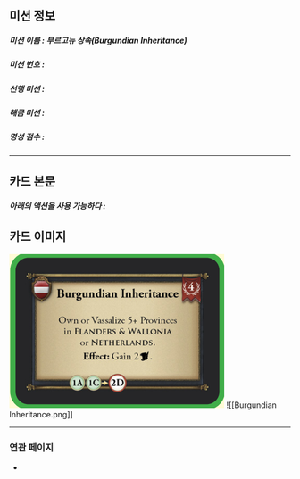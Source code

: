 ## 미션 정보
##### 미션 이름 : 부르고뉴 상속(Burgundian Inheritance)
##### 미션 번호 : 
##### 선행 미션 : 
##### 해금 미션 : 
##### 명성 점수 :
---
## 카드 본문
##### 아래의 액션을 사용 가능하다 : 

## 카드 이미지
<img src="\Assets\Burgundian Inheritance.png"/>
![[Burgundian Inheritance.png]]

--- 

### 연관 페이지
- 
